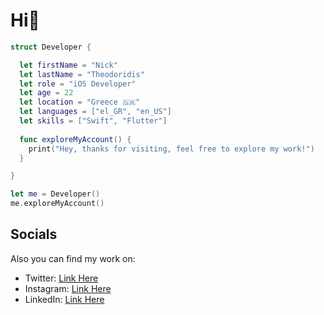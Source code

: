 # Hi👋


```swift
struct Developer {

  let firstName = "Nick"
  let lastName = "Theodoridis"
  let role = "iOS Developer"
  let age = 22
  let location = "Greece 🇬🇷"
  let languages = ["el_GR", "en_US"]
  let skills = ["Swift", "Flutter"]
  
  func exploreMyAccount() {
    print("Hey, thanks for visiting, feel free to explore my work!")
  }

}

let me = Developer()
me.exploreMyAccount()
```

## Socials

Also you can find my work on:

- Twitter: [Link Here](https://twitter.com/nickiOSDev)
- Instagram: [Link Here](https://www.instagram.com/nickmadethisone/)
- LinkedIn: [Link Here](https://www.linkedin.com/in/nick-theodoridis-75097a266/)
